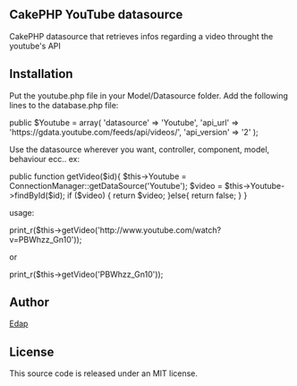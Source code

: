 ## CakePHP YouTube datasource

CakePHP datasource that retrieves infos regarding a video throught the youtube's API

## Installation
Put the youtube.php file in your Model/Datasource folder. Add the following
lines to the database.php file:<br />
<p>
public $Youtube = array(
	'datasource' => 'Youtube',
	'api_url' => 'https://gdata.youtube.com/feeds/api/videos/',
	'api_version' => '2'
);
</p>
Use the datasource wherever you want, controller, component, model, behaviour
ecc.. ex:
<p>
public function getVideo($id){
	$this->Youtube = ConnectionManager::getDataSource('Youtube');	
	$video = $this->Youtube->findById($id);
	if ($video) {
		return $video;
	}else{
		return false;
	}
}
</p>
usage:
<p>
print_r($this->getVideo('http://www.youtube.com/watch?v=PBWhzz_Gn10'));
</p>
or
<p>
print_r($this->getVideo('PBWhzz_Gn10'));
</p>

## Author

[Edap](http://itora.net/blog)

## License

This source code is released under an MIT license.
